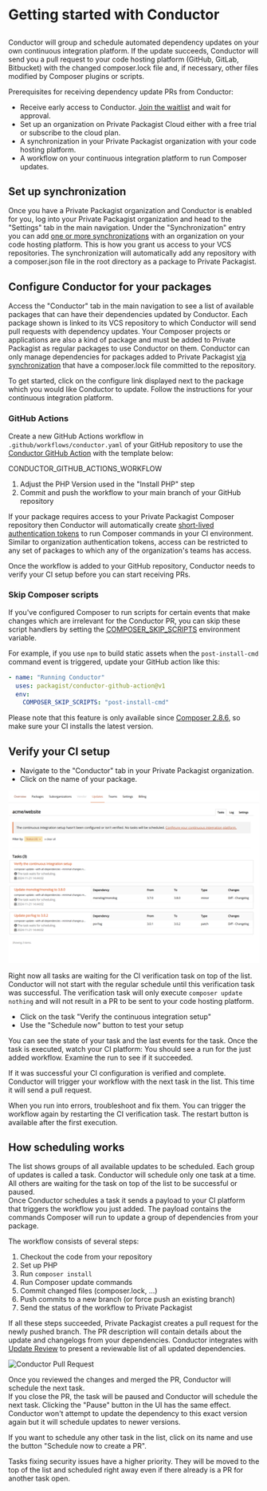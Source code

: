 # Getting started with Conductor
##

Conductor will group and schedule automated dependency updates on your own continuous integration platform. If the update succeeds, Conductor will send you a pull request to your code hosting platform (GitHub, GitLab, Bitbucket) with the changed composer.lock file and, if necessary, other files modified by Composer plugins or scripts.

Prerequisites for receiving dependency update PRs from Conductor:

- Receive early access to Conductor. [Join the waitlist](/features/conductor) and wait for approval.
- Set up an organization on Private Packagist Cloud either with a free trial or subscribe to the cloud plan.
- A synchronization in your Private Packagist organization with your code hosting platform.
- A workflow on your continuous integration platform to run Composer updates.

## Set up synchronization

Once you have a Private Packagist organization and Conductor is enabled for you, log into your Private Packagist organization and head to the "Settings" tab in the main navigation.
Under the "Synchronization" entry you can add [one or more synchronizations](/features/integration-github-bitbucket-gitlab.md) with an organization on your code hosting platform.
This is how you grant us access to your VCS repositories. The synchronization will automatically add any repository with a composer.json file in the root directory as a package to Private Packagist.

## Configure Conductor for your packages

Access the "Conductor" tab in the main navigation to see a list of available packages that can have their dependencies updated by Conductor.
Each package shown is linked to its VCS repository to which Conductor will send pull requests with dependency updates. Your Composer projects or applications are also a kind of package and must be added to Private Packagist as regular packages to use Conductor on them.
Conductor can only manage dependencies for packages added to Private Packagist [via synchronization](/features/integration-github-bitbucket-gitlab.md) that have a composer.lock file committed to the repository.

To get started, click on the configure link displayed next to the package which you would like Conductor to update. Follow the instructions for your continuous integration platform.

### GitHub Actions

Create a new GitHub Actions workflow in `.github/workflows/conductor.yaml` of your GitHub repository to use the 
[Conductor GitHub Action](https://github.com/packagist/conductor-github-action) with the template below:

CONDUCTOR_GITHUB_ACTIONS_WORKFLOW

1. Adjust the PHP Version used in the "Install PHP" step
2. Commit and push the workflow to your main branch of your GitHub repository

If your package requires access to your Private Packagist Composer repository then Conductor will automatically create
[short-lived authentication tokens](../composer-authentication.md#conductor-authentication-tokens) to run Composer commands in your CI environment.
Similar to organization authentication tokens, access can be restricted to any set of packages to which any of the organization's teams has access.

Once the workflow is added to your GitHub repository, Conductor needs to verify your CI setup before you can start receiving PRs.

### Skip Composer scripts

If you've configured Composer to run scripts for certain events that make changes which are irrelevant for the Conductor PR, you can skip 
these script handlers by setting the [COMPOSER_SKIP_SCRIPTS](https://getcomposer.org/doc/03-cli.md#composer-skip-scripts) environment variable.

For example, if you use `npm` to build static assets when the `post-install-cmd` command event is triggered, update your GitHub action like this:

```yaml
- name: "Running Conductor"
  uses: packagist/conductor-github-action@v1
  env:
    COMPOSER_SKIP_SCRIPTS: "post-install-cmd"
```

Please note that this feature is only available since [Composer 2.8.6](https://github.com/composer/composer/releases/tag/2.8.6), so make sure your CI 
installs the latest version.

## Verify your CI setup

- Navigate to the "Conductor" tab in your Private Packagist organization.
- Click on the name of your package.

![Task list with verification task](/Resources/public/img/docs/conductor/verification-task-list.png)

Right now all tasks are waiting for the CI verification task on top of the list. Conductor will not start with the regular schedule until this verification task was successful.
The verification task will only execute `composer update nothing` and will not result in a PR to be sent to your code hosting platform.

- Click on the task "Verify the continuous integration setup"
- Use the "Schedule now" button to test your setup

You can see the state of your task and the last events for the task. Once the task is executed, watch your CI platform:
You should see a run for the just added workflow. Examine the run to see if it succeeded.

If it was successful your CI configuration is verified and complete. Conductor will trigger your workflow with the next task in the list. This time it will send a pull request.

When you run into errors, troubleshoot and fix them. You can trigger the workflow again by restarting the CI verification task. The restart button is available after the first execution.

## How scheduling works

The list shows groups of all available updates to be scheduled. Each group of updates is called a task. Conductor will schedule only one task at a time. All others are waiting for the task on top of the list to be successful or paused.  
Once Conductor schedules a task it sends a payload to your CI platform that triggers the workflow you just added. The payload contains the commands Composer will run to update a group of dependencies from your package.

The workflow consists of several steps:

1. Checkout the code from your repository
2. Set up PHP
3. Run `composer install`
4. Run Composer update commands
5. Commit changed files (composer.lock, ...)
6. Push commits to a new branch (or force push an existing branch)
7. Send the status of the workflow to Private Packagist

If all these steps succeeded, Private Packagist creates a pull request for the newly pushed branch. The PR description will contain details about the update and changelogs from your dependencies. Conductor integrates with [Update Review](https://packagist.com/features/update-review) to present a reviewable list of all updated dependencies.

![Conductor Pull Request](https://packagist.com/img/features/auto-updates/merged-PR-for-a-security-updated.png)

Once you reviewed the changes and merged the PR, Conductor will schedule the next task.      
If you close the PR, the task will be paused and Conductor will schedule the next task. Clicking the "Pause" button in the UI has the same effect. Conductor won't attempt to update the dependency to this exact version again but it will schedule updates to newer versions.

If you want to schedule any other task in the list, click on its name and use the button "Schedule now to create a PR".

Tasks fixing security issues have a higher priority. They will be moved to the top of the list and scheduled right away even if there already is a PR for another task open.


